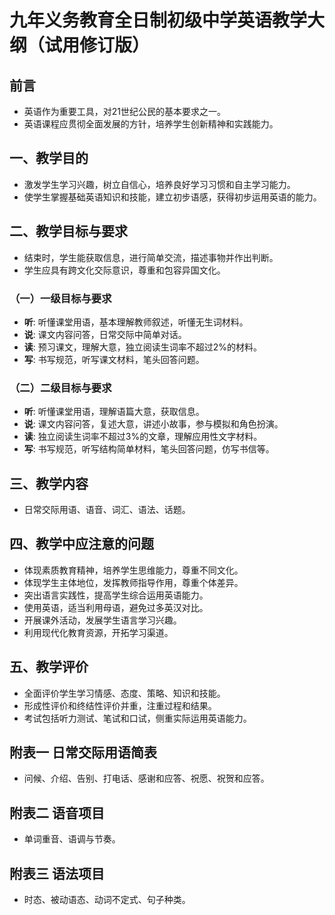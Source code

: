# 九年义务教育全日制初级中学英语教学大纲（试用修订版）

## 前言
- 英语作为重要工具，对21世纪公民的基本要求之一。
- 英语课程应贯彻全面发展的方针，培养学生创新精神和实践能力。

## 一、教学目的
- 激发学生学习兴趣，树立自信心，培养良好学习习惯和自主学习能力。
- 使学生掌握基础英语知识和技能，建立初步语感，获得初步运用英语的能力。

## 二、教学目标与要求
- 结束时，学生能获取信息，进行简单交流，描述事物并作出判断。
- 学生应具有跨文化交际意识，尊重和包容异国文化。

### （一）一级目标与要求
- **听**: 听懂课堂用语，基本理解教师叙述，听懂无生词材料。
- **说**: 课文内容问答，日常交际中简单对话。
- **读**: 预习课文，理解大意，独立阅读生词率不超过2%的材料。
- **写**: 书写规范，听写课文材料，笔头回答问题。

### （二）二级目标与要求
- **听**: 听懂课堂用语，理解语篇大意，获取信息。
- **说**: 课文内容问答，复述大意，讲述小故事，参与模拟和角色扮演。
- **读**: 独立阅读生词率不超过3%的文章，理解应用性文字材料。
- **写**: 书写规范，听写结构简单材料，笔头回答问题，仿写书信等。

## 三、教学内容
- 日常交际用语、语音、词汇、语法、话题。

## 四、教学中应注意的问题
- 体现素质教育精神，培养学生思维能力，尊重不同文化。
- 体现学生主体地位，发挥教师指导作用，尊重个体差异。
- 突出语言实践性，提高学生综合运用英语能力。
- 使用英语，适当利用母语，避免过多英汉对比。
- 开展课外活动，发展学生语言学习兴趣。
- 利用现代化教育资源，开拓学习渠道。

## 五、教学评价
- 全面评价学生学习情感、态度、策略、知识和技能。
- 形成性评价和终结性评价并重，注重过程和结果。
- 考试包括听力测试、笔试和口试，侧重实际运用英语能力。

## 附表一 日常交际用语简表
- 问候、介绍、告别、打电话、感谢和应答、祝愿、祝贺和应答。

## 附表二 语音项目
- 单词重音、语调与节奏。

## 附表三 语法项目
- 时态、被动语态、动词不定式、句子种类。